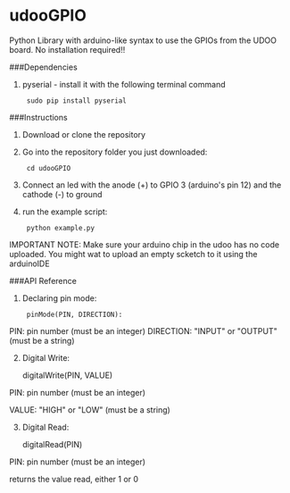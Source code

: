 # udooGPIO
Python Library with arduino-like syntax to use the GPIOs from the UDOO board. No installation required!!

###Dependencies
1. pyserial - install it with the following terminal command
	
		sudo pip install pyserial

###Instructions
1. Download or clone the repository

2. Go into the repository folder you just downloaded:

		cd udooGPIO

3. Connect an led with the anode (+) to GPIO 3 (arduino's pin 12) and the cathode (-) to ground

4. run the example script:

		python example.py

IMPORTANT NOTE: Make sure your arduino chip in the udoo has no code uploaded. You might wat to upload an empty scketch to it using the arduinoIDE

###API Reference

1. Declaring pin mode:

		pinMode(PIN, DIRECTION):

PIN: pin number (must be an integer)
DIRECTION: "INPUT" or "OUTPUT" (must be a string)

2. Digital Write:

	digitalWrite(PIN, VALUE)

PIN: pin number (must be an integer)

VALUE: "HIGH" or "LOW" (must be a string)

3. Digital Read:

	digitalRead(PIN)

PIN: pin number (must be an integer)

returns the value read, either 1 or 0